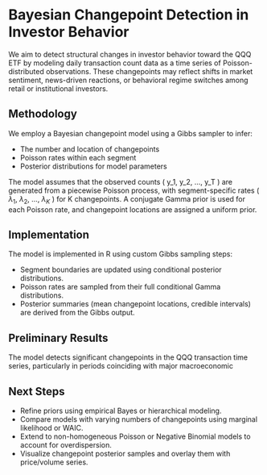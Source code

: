 # Bayesian Changepoint Detection in Investor Behavior

We aim to detect structural changes in investor behavior toward the QQQ ETF by modeling daily transaction count data as a time series of Poisson-distributed observations. These changepoints may reflect shifts in market sentiment, news-driven reactions, or behavioral regime switches among retail or institutional investors.

## Methodology

We employ a Bayesian changepoint model using a Gibbs sampler to infer:

- The number and location of changepoints
- Poisson rates within each segment
- Posterior distributions for model parameters

The model assumes that the observed counts \( y_1, y_2, ..., y_T \) are generated from a piecewise Poisson process, with segment-specific rates \( $\lambda_1$, $\lambda_2$, ..., $\lambda_K$ \) for K changepoints. A conjugate Gamma prior is used for each Poisson rate, and changepoint locations are assigned a uniform prior.

## Implementation

The model is implemented in R using custom Gibbs sampling steps:

- Segment boundaries are updated using conditional posterior distributions.
- Poisson rates are sampled from their full conditional Gamma distributions.
- Posterior summaries (mean changepoint locations, credible intervals) are derived from the Gibbs output.

## Preliminary Results

The model detects significant changepoints in the QQQ transaction time series, particularly in periods coinciding with major macroeconomic

## Next Steps

- Refine priors using empirical Bayes or hierarchical modeling.
- Compare models with varying numbers of changepoints using marginal likelihood or WAIC.
- Extend to non-homogeneous Poisson or Negative Binomial models to account for overdispersion.
- Visualize changepoint posterior samples and overlay them with price/volume series.

